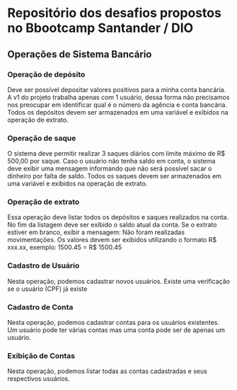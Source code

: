 # Repositório dos desafios propostos no Bbootcamp Santander / DIO

## Operações de Sistema Bancário

### Operação de depósito
Deve ser possível depositar valores positivos para a minha conta bancária. A v1 do projeto trabalha apenas com 1 usuário, dessa forma não precisamos nos preocupar em identificar qual é o número da agência e conta bancária. Todos os depósitos devem ser armazenados em uma variável e exibidos na operação de extrato.

### Operação de saque
O sistema deve permitir realizar 3 saques diários com limite máximo de R$ 500,00 por saque. Caso o usuário não tenha saldo em conta, o sistema deve exibir uma mensagem informando que não será possível sacar o dinheiro por falta de saldo. Todos os saques devem ser armazenados em uma variável e exibidos na operação de extrato.

### Operação de extrato
Essa operação deve listar todos os depósitos e saques realizados na conta. No fim da listagem deve ser exibido o saldo atual da conta. Se o extrato estiver em branco, exibir a mensagem: Não foram realizadas movimentações.
Os valores devem ser exibidos utilizando o formato R$ xxx.xx, exemplo:
1500.45 = R$ 1500.45

### Cadastro de Usuário
Nesta operação, podemos cadastrar novos usuários. Existe uma verificação se o usuário (CPF) já existe

### Cadastro de Conta
Nesta operação, podemos cadastrar contas para os usuários existentes. Um usuário pode ter várias contas mas uma conta pode ser de apenas um usuário.

### Exibição de Contas
Nesta operação, podemos listar todas as contas cadastradas e seus respectivos usuários.
